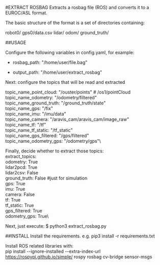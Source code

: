 #EXTRACT ROSBAG
Extracts a rosbag file (ROS) and converts it to a EUROC/ASL format.

The basic structure of the format is a set of directories containing:

robot0/
    gps0/data.csv
    lidar/
    odom/
    ground_truth/


##USAGE

Configure the following variables in config.yaml, for example:

- rosbag_path: "/home/user/file.bag"

- output_path: "/home/user/extract_rosbag"


Next: configure the topics that will be read and extracted


topic_name_point_cloud: "/ouster/points" # /os1/pointCloud\
topic_name_odometry: "/odometry/filtered"\
topic_name_ground_truth: "/ground_truth/state"\
topic_name_gps: "/fix"\
topic_name_imu: "/imu/data"\
topic_name_camera: "/aravis_cam/aravis_cam/image_raw"\
topic_name_tf: "/tf"\
topic_name_tf_static: "/tf_static"\
topic_name_gps_filtered: "/gps/filtered"\
topic_name_odometry_gps: "/odometry/gps"\

Finally, decide whether to extract those topics:\
extract_topics:\
  odometry: True\
  lidar2pcd: True\
  lidar2csv: False\
  ground_truth: False #just for simulation\
  gps: True\
  imu: True\
  camera: False\
  tf: True\
  tf_static: True\
  gps_filtered: True\
  odometry_gps: True\


Next, just execute: $ python3 extract_rosbag.py


##INSTALL
Install the requirements. e.g. pip3 install -r requirements.txt

Install ROS related libraries with:\
 pip install --ignore-installed  --extra-index-url https://rospypi.github.io/simple/ rospy rosbag cv-bridge sensor-msgs